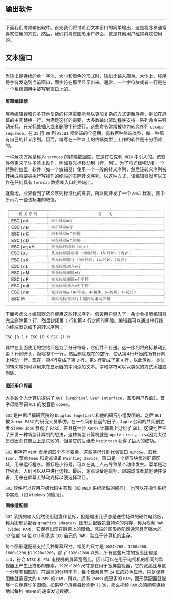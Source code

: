 ## 输出软件

-----

下面我们考虑输出软件。首先我们将讨论到文本窗口的简单输出，这是程序员通常喜欢使用的方式。然后，我们将考虑图形用户界面，这是其他用户经常喜欢使用的。

## 文本窗口

-----

当输出是连续的单一字体、大小和颜色的形式时，输出比输入简单。大体上，程序将字符发送到当前窗口，而字符在那里显示出来。通常，一个字符块或者一行是在一个系统调用中被写到窗口上的。

#### 屏幕编辑器

屏幕编辑器和许多其他复杂的程序需要能够以更加复杂的方式更新屏幕，例如在屏幕的中间替换一行。为满足这样的需要，大多数输出驱动程序支持一系列命令来移动光标，在光标处插入或者删除字符或行。这些命令常常被称为转义序列 `escape sequence`。在 `25` 行 `80` 列 `ASCII` 哑终端的全盛期，有数百种终端类型，每一种都有自己的转义序列。因而，编写在一种以上的终端类型上工作的软件是十分困难的。

一种解决方案是称为 `termcap` 的终端数据库，它是在伯克利 `UNIX` 中引入的。该软件包定义了许多基本动作，例如将光标移动到（行，列）。为了将光标移动到一个特殊的位置，软件（如一个编辑器）使用一个一般的转义序列，然后该转义序列被转换成将要被执行写操作的终端的实际转义序列。以这种方式，该编辑器就可以工作在任何具有 `termcap` 数据库入口的终端上。

逐渐地，业界看到了转义序列标准化的需要，所以就开发了一个 `ANSI` 标准。图中所示为一些该标准的取值。

![image-20201029122806566](assets/image-20201029122806566.png)

下面考虑文本编辑器怎样使用这些转义序列。假设用户键入了一条命令指示编辑器完全删除第 `3` 行，然后封闭第 `2` 行和第 `4` 行之间的间隙。编辑器可以通过串行线向终端发送如下的转义序列：

```shell
ESC [3;1 H ESC [0 K ESC [1 M
```

其中在上面使用的空格只是为了分开符号，它们并不传送。这一序列将光标移动到第 `3` 行的开头，擦除整个一行，然后删除现在的空行，使从第4行开始的所有行向上移动一行。现在，第4行变成了第 `3` 行，第`5` 行变成了第 `4` 行，以此类推。类似的转义序列可以用来在显示器的中间添加文本。字和字符可以以类似的方式添加或删除。

#### 图形用户界面

大多数个人计算机提供了 `GUI`（`Graphical User Interface`，图形用户界面）。首字母缩写词 `GUI` 的发音是 `gooey`。

`GUI` 是由斯坦福研究院的 `Douglas Engelbart` 和他的研究小组发明的。之后 `GUI` 被 `Xerox PARC` 的研究人员摹仿。在一个风和日丽的日子，`Apple` 公司的共同创立者 `Steve Jobs` 参观了 `PARC`，并且在一台 `Xerox` 计算机上见到了 `GUI`。这使他产生了开发一种新型计算机的想法，这种新型计算机就是 `Apple Lisa `。`Lisa`因为太过昂贵因而在商业上是失败的，但是它的后继者 `Macintosh` 获得了巨大的成功。

`GUI` 用字符 `WIMP` 表示的四个基本要素，这些字母分别代表窗口 `Window`、图标 `Icon`、菜单 `Menu` 和定点设备 `Pointing device`。窗口是一个矩形块状的屏幕区域，用来运行程序。图标是小符号，可以在其上点击导致某个动作发生。菜单是动作列表，人们可以从中进行选择。最后，定点设备是鼠标、跟踪球或者其他硬件设备，用来在屏幕上移动光标以便选择项目。

`GUI` 软件可以在用户级代码中实现（如 `UNIX` 系统所做的那样），也可以在操作系统中实现（如 `Windows` 的情况）。

**图像适配器**

`GUI` 系统的输入仍然使用键盘和鼠标，但是输出几乎总是送往特殊的硬件电路板，称为图形适配器 `graphics adapter`。图形适配器包含特殊的内存，称为视频 `RAM（video RAM）`，它保存出现在屏幕上的图像。高端的图形适配器通常具有强大的 `32` 位或 `64` 位 `CPU` 和多达 `1GB` 自己的 `RAM`，独立于计算机的主存。

每个图形适配器支持几种屏幕尺寸。常见的尺寸是 `1024×768`、`1280×960`、`1600×1200` 和 `1920×1200`。除了 `1920×1200` 以外，所有这些尺寸的宽高比都是 `4:3`，符合 `NTSC` 和 `PAL` 电视机的屏幕宽高比，因此可以在用于电视机的相同的监视器上产生正方形的像素。`1920×1200` 尺寸意在用于宽屏监视器，它的宽高比与这一分辨率相匹配。在最高的分辨率下，每个像素具有 `24` 位的彩色显示，只是保存图像就需要大约 `6.5MB` 的 `RAM`，所以，拥有 `256MB` 或更多的 `RAM`，图形适配器就能够一次保存许多图像。如果整个屏幕每秒刷新 `75` 次，那么视频 `RAM` 必须能够连续地以每秒 `489MB` 的速率发送数据。


